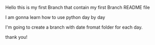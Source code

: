 Hello this is my first Branch that contain my first Branch README file

I am gonna learn how to use python day by day

I'm going to create a branch with date fromat folder for each day.

thank you!


